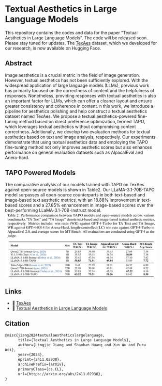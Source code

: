 # Textual Aesthetics in Large Language Models
This repository contains the codes and data for the paper "Textual Aesthetics in Large Language Models". The code will be released soon. Please stay tuned for updates. The [TexAes](https://huggingface.co/datasets/lingjie23/TexAes) dataset, which we developed for our research, is now available on Hugging Face. 

## Abstract
Image aesthetics is a crucial metric in the field of image generation. However, textual aesthetics has not been sufficiently explored. With the widespread application of large language models (LLMs), previous work has primarily focused on the correctness of content and the helpfulness of responses. Nonetheless, providing responses with textual aesthetics is also an important factor for LLMs, which can offer a cleaner layout and ensure greater consistency and coherence in content. 
n this work, we introduce a pipeline for aesthetics polishing and help construct a textual aesthetics dataset named TexAes. We propose a textual aesthetics-powered fine-tuning method based on direct preference optimization, termed TAPO, which leverages textual aesthetics without compromising content correctness. Additionally, we develop two evaluation methods for textual aesthetics based on text and image analysis, respectively.
Our experiments demonstrate that using textual aesthetics data and employing the TAPO fine-tuning method not only improves aesthetic scores but also enhances performance on general evaluation datasets such as AlpacalEval and Anera-hard.

## TAPO Powered Models
The comparative analysis of our models trained with TAPO on TexAes against open-source models is shown in Table2. Our LLaMA-3.1-70B-TAPO model surpasses all open-source counterparts in both text-based and image-based text aesthetic metrics, with an 18.88% improvement in text-based scores and a 27.85% enhancement in image-based scores over the best-performing LLaMA-3.1-70B-Instruct model. 
![Figure 2](figures/figure2.png)

## Links
- 🤗 [TexAes](https://huggingface.co/datasets/lingjie23/TexAes)
- 📜 [Textual Aesthetics in Large Language Models](https://arxiv.org/pdf/2411.02930)  

## Citation
```
@misc{jiang2024textualaestheticslargelanguage,
      title={Textual Aesthetics in Large Language Models}, 
      author={Lingjie Jiang and Shaohan Huang and Xun Wu and Furu Wei},
      year={2024},
      eprint={2411.02930},
      archivePrefix={arXiv},
      primaryClass={cs.CL},
      url={https://arxiv.org/abs/2411.02930}, 
}
```